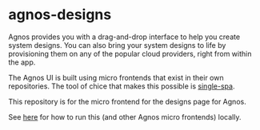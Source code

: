 # agnos-designs

Agnos provides you with a drag-and-drop interface to help you create system designs. You can also bring your system designs to life by provisioning them on any of the popular cloud providers, right from within the app.

The Agnos UI is built using micro frontends that exist in their own repositories. The tool of chice that makes this possible is [single-spa](https://single-spa.js.org).

This repository is for the micro frontend for the designs page for Agnos.

See [here](https://github.com/agnos-cloud/agnos-web-hub#readme) for how to run this (and other Agnos micro frontends) locally.
